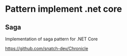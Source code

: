 # Pattern implement .net core


## Saga

 Implementation of saga pattern for .NET Core 
 
https://github.com/snatch-dev/Chronicle 


